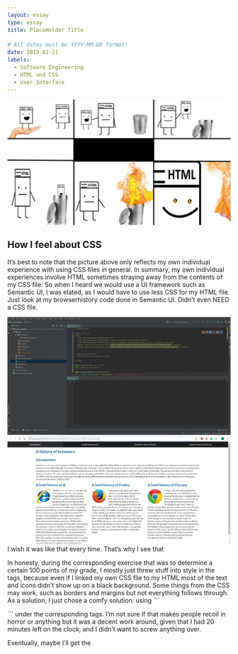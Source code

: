 ```yaml
---
layout: essay
type: essay
title: PlaceHolder Title

# All dates must be YYYY-MM-DD format!
date: 2019-02-21
labels:
  - Software Engineering
  - HTML and CSS
  - User Interface
---
```

<img src = "/images/Comic.jpg">

<h2>How I feel about CSS</h2>
<p>
 	It’s best to note that the picture above only reflects my own individual experience with using CSS files in general. In summary, my own individual experiences involve HTML sometimes straying away from the contents of my CSS file. So when I heard we would use a UI framework such as Semantic UI, I was elated, as I would have to use less CSS for my HTML file. Just look at my browserhistory code done in Semantic UI. Didn’t even NEED a CSS file. 
<p>
<img src = "/images/Semantic Proj.JPG">
<img src = "/images/Works.JPG">
I wish it was like that every time. That’s why I see that 
<p>
  In honesty, during the corresponding exercise that was to determine a certain 100 points of my grade, I mostly just threw stuff into style in the tags, because even if I linked my own CSS file to my HTML most of the text and icons didn’t show up on a black background. Some things from the CSS may work, such as borders and margins but not everything follows through. As a solution, I just chose a comfy solution: using ``` <div class=”….” style=”color: white; etc. etc> ``` under the corresponding tags. I’m not sure if that makes people recoil in horror or anything but it was a decent work around, given that I had 20 minutes left on the clock, and I didn’t want to screw anything over.
<p>
<p>
  Eventually, maybe I’ll get the
<p>
